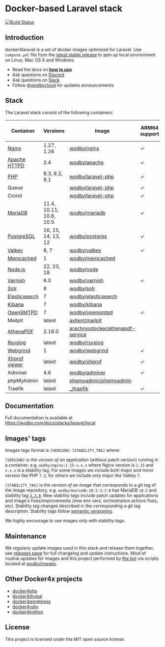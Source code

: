 # Docker-based Laravel stack

[![Build Status](https://github.com/wodby/docker4laravel/workflows/Run%20tests/badge.svg)](https://github.com/wodby/docker4laravel/actions)

## Introduction

docker4laravel is a set of docker images optimized for Laravel. Use `compose.yml` file from the [latest stable release](https://github.com/wodby/docker4laravel/releases) to spin up local environment on Linux, Mac OS X and Windows. 

* Read the docs on [**how to use**](https://wodby.com/docs/stacks/laravel/local#usage)
* Ask questions on [Discord](http://discord.wodby.com/)
* Ask questions on [Slack](http://slack.wodby.com/)
* Follow [@wodbycloud](https://twitter.com/wodbycloud) for updates announcements

## Stack

The Laravel stack consist of the following containers:

| Container       | Versions                | Image                              | ARM64 support | Enabled by default |
|-----------------|-------------------------|------------------------------------|---------------|--------------------|
| [Nginx]         | 1.27, 1.26              | [wodby/nginx]                      | ✓             | ✓                  |
| [Apache HTTPD]  | 2.4                     | [wodby/apache]                     | ✓             |                    |
| [PHP]           | 8.3, 8.2, 8.1           | [wodby/laravel-php]                | ✓             | ✓                  |
| Queue           |                         | [wodby/laravel-php]                | ✓             |                    |
| Crond           |                         | [wodby/laravel-php]                | ✓             |                    |
| [MariaDB]       | 11.4, 10.11, 10.6, 10.5 | [wodby/mariadb]                    | ✓             | ✓                  |
| [PostgreSQL]    | 16, 15, 14, 13, 12      | [wodby/postgres]                   | ✓             |                    |
| [Valkey]        | 8, 7                    | [wodby/valkey]                     | ✓             |                    |
| [Memcached]     | 1                       | [wodby/memcached]                  |               |                    |
| [Node.js]       | 22, 20, 18              | [wodby/node]                       |               |                    |
| [Varnish]       | 6.0                     | [wodby/varnish]                    | ✓             |                    |
| [Solr]          | 8                       | [wodby/solr]                       |               |                    |
| [Elasticsearch] | 7                       | [wodby/elasticsearch]              |               |                    |
| [Kibana]        | 7                       | [wodby/kibana]                     |               |                    |
| [OpenSMTPD]     | 7                       | [wodby/opensmtpd]                  | ✓             |                    |
| Mailpit         | latest                  | [axllent/mailpit]                  |               | ✓                  |
| [AthenaPDF]     | 2.16.0                  | [arachnysdocker/athenapdf-service] |               |                    |
| [Rsyslog]       | latest                  | [wodby/rsyslog]                    |               |                    |
| [Webgrind]      | 1                       | [wodby/webgrind]                   | ✓             |                    |
| [Xhprof viewer] | latest                  | [wodby/xhprof]                     | ✓             |                    |
| Adminer         | 4.6                     | [wodby/adminer]                    | ✓             |                    |
| phpMyAdmin      | latest                  | [phpmyadmin/phpmyadmin]            |               |                    |
| Traefik         | latest                  | [_/traefik]                        | ✓             | ✓                  |
                                                                                                 
## Documentation

Full documentation is available at https://wodby.com/docs/stacks/laravel/local

## Images' tags

Images tags format is `[VERSION]-[STABILITY_TAG]` where:

`[VERSION]` is the _version of an application_ (without patch version) running in a container, e.g. `wodby/nginx:1.15-x.x.x` where Nginx version is `1.15` and `x.x.x` is a stability tag. For some images we include both major and minor version like PHP `7.2`, for others we include only major like Valkey `7`. 

`[STABILITY_TAG]` is the _version of an image_ that corresponds to a git tag of the image repository, e.g. `wodby/mariadb:10.2-3.3.8` has MariaDB `10.2` and stability tag [`3.3.8`](https://github.com/wodby/mariadb/releases/tag/3.3.8). New stability tags include patch updates for applications and image's fixes/improvements (new env vars, orchestration actions fixes, etc). Stability tag changes described in the corresponding a git tag description. Stability tags follow [semantic versioning](https://semver.org/).

We highly encourage to use images only with stability tags.

## Maintenance

We regularly update images used in this stack and release them together, see [releases page](https://github.com/wodby/docker4laravel/releases) for full changelog and update instructions. Most of routine updates for images and this project performed by [the bot](https://github.com/wodbot) via scripts located at [wodby/images](https://github.com/wodby/images).

## Other Docker4x projects

* [docker4php](https://github.com/wodby/docker4php)
* [docker4drupal](https://github.com/wodby/docker4drupal)
* [docker4wordpress](https://github.com/wodby/docker4wordpress)
* [docker4ruby](https://github.com/wodby/docker4ruby)
* [docker4python](https://github.com/wodby/docker4python)

## License

This project is licensed under the MIT open source license.

[Apache HTTPD]: https://wodby.com/docs/stacks/laravel/containers#apache
[AthenaPDF]: https://wodby.com/docs/stacks/laravel/containers#athenapdf
[Elasticsearch]: https://wodby.com/docs/stacks/elasticsearch
[Kibana]: https://wodby.com/docs/stacks/elasticsearch
[MariaDB]: https://wodby.com/docs/stacks/laravel/containers#mariadb
[Memcached]: https://wodby.com/docs/stacks/laravel/containers#memcached
[Nginx]: https://wodby.com/docs/stacks/laravel/containers#nginx
[Node.js]: https://wodby.com/docs/stacks/laravel/containers#nodejs
[OpenSMTPD]: https://wodby.com/docs/stacks/laravel/containers#opensmtpd
[PHP]: https://wodby.com/docs/stacks/laravel/containers#php
[PostgreSQL]: https://wodby.com/docs/stacks/laravel/containers#postgresql
[Rsyslog]: https://wodby.com/docs/stacks/laravel/containers#rsyslog
[Solr]: https://wodby.com/docs/stacks/solr
[Valkey]: https://wodby.com/docs/stacks/laravel/containers#valkey
[Varnish]: https://wodby.com/docs/stacks/laravel/containers#varnish
[Webgrind]: https://wodby.com/docs/stacks/laravel/containers#webgrind
[XHProf viewer]: https://wodby.com/docs/stacks/laravel/containers#xhprof-viewer

[_/traefik]: https://hub.docker.com/_/traefik
[arachnysdocker/athenapdf-service]: https://hub.docker.com/r/arachnysdocker/athenapdf-service
[axllent/mailpit]: https://hub.docker.com/r/axllent/mailpit
[phpmyadmin/phpmyadmin]: https://hub.docker.com/r/phpmyadmin/phpmyadmin
[wodby/adminer]: https://hub.docker.com/r/wodby/adminer
[wodby/apache]: https://github.com/wodby/apache
[wodby/elasticsearch]: https://github.com/wodby/elasticsearch
[wodby/kibana]: https://github.com/wodby/kibana
[wodby/mariadb]: https://github.com/wodby/mariadb
[wodby/memcached]: https://github.com/wodby/memcached
[wodby/nginx]: https://github.com/wodby/nginx
[wodby/node]: https://github.com/wodby/node
[wodby/opensmtpd]: https://github.com/wodby/opensmtpd
[wodby/laravel-php]: https://github.com/wodby/laravel-php
[wodby/postgres]: https://github.com/wodby/postgres
[wodby/rsyslog]: https://hub.docker.com/r/wodby/rsyslog
[wodby/solr]: https://github.com/wodby/solr
[wodby/valkey]: https://github.com/wodby/valkey
[wodby/varnish]: https://github.com/wodby/varnish
[wodby/webgrind]: https://hub.docker.com/r/wodby/webgrind
[wodby/xhprof]: https://hub.docker.com/r/wodby/xhprof
